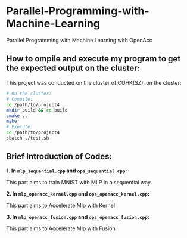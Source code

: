 # Parallel-Programming-with-Machine-Learning
Parallel Programming with Machine Learning with OpenAcc

## How to ompile and execute my program to get the expected output on the cluster:
This project was conducted on the cluster of CUHK(SZ), on the cluster:
```bash
# On the cluster:
# Compile:
cd /path/to/project4
mkdir build && cd build
cmake ..
make
# Execute:
cd /path/to/project4
sbatch ./test.sh
```

## Brief Introduction of Codes:

**1. In `mlp_sequential.cpp` and `ops_sequential.cpp`:**

This part aims to train MNIST with MLP in a sequential way.

**2. In `mlp_openacc_kernel.cpp` and `ops_openacc_kernel.cpp`:**

This part aims to Accelerate Mlp with Kernel

**3. In `mlp_openacc_fusion.cpp` and `ops_openacc_fusion.cpp`:**

This part aims to Accelerate Mlp with Fusion
